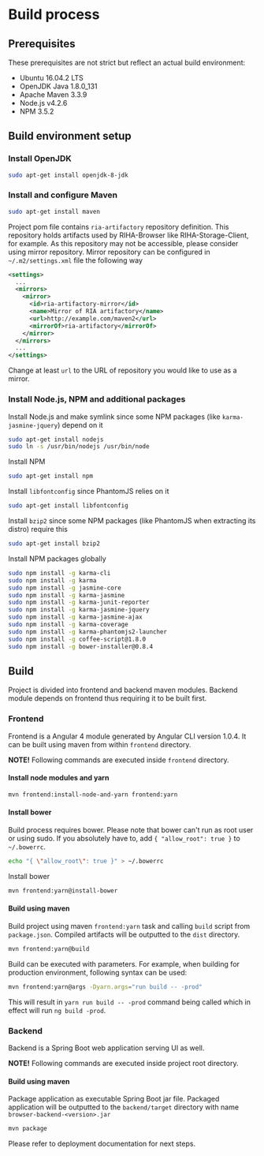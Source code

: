 # Build process

## Prerequisites
These prerequisites are not strict but reflect an actual build environment:

 - Ubuntu 16.04.2 LTS
 - OpenJDK Java 1.8.0_131
 - Apache Maven 3.3.9
 - Node.js v4.2.6
 - NPM 3.5.2

## Build environment setup

### Install OpenJDK
~~~bash
sudo apt-get install openjdk-8-jdk
~~~

### Install and configure Maven
~~~bash
sudo apt-get install maven
~~~

Project pom file contains `ria-artifactory` repository definition. This repository holds artifacts used by RIHA-Browser like RIHA-Storage-Client, for example. As this repository may not be accessible, please consider using mirror repository. Mirror repository can be configured in `~/.m2/settings.xml` file the following way
~~~xml
<settings>
  ...
  <mirrors>
    <mirror>
      <id>ria-artifactory-mirror</id>
      <name>Mirror of RIA artifactory</name>
      <url>http://example.com/maven2</url>
      <mirrorOf>ria-artifactory</mirrorOf>
    </mirror>
  </mirrors>
  ...
</settings>
~~~
Change at least `url` to the URL of repository you would like to use as a mirror.

### Install Node.js, NPM and additional packages
Install Node.js and make symlink since some NPM packages (like `karma-jasmine-jquery`) depend on it
~~~bash
sudo apt-get install nodejs
sudo ln -s /usr/bin/nodejs /usr/bin/node
~~~

Install NPM
~~~bash
sudo apt-get install npm
~~~

Install `libfontconfig` since PhantomJS relies on it
~~~bash
sudo apt-get install libfontconfig
~~~

Install `bzip2` since some NPM packages (like PhantomJS when extracting its distro) require this
~~~bash
sudo apt-get install bzip2
~~~

Install NPM packages globally
~~~bash
sudo npm install -g karma-cli
sudo npm install -g karma
sudo npm install -g jasmine-core
sudo npm install -g karma-jasmine
sudo npm install -g karma-junit-reporter
sudo npm install -g karma-jasmine-jquery
sudo npm install -g karma-jasmine-ajax
sudo npm install -g karma-coverage
sudo npm install -g karma-phantomjs2-launcher
sudo npm install -g coffee-script@1.8.0
sudo npm install -g bower-installer@0.8.4
~~~

## Build
Project is divided into frontend and backend maven modules. Backend module depends on frontend thus requiring it to be built first.

### Frontend
Frontend is a Angular 4 module generated by Angular CLI version 1.0.4. It can be built using maven from within `frontend` directory.

**NOTE!** Following commands are executed inside `frontend` directory.

#### Install node modules and yarn
~~~bash
mvn frontend:install-node-and-yarn frontend:yarn
~~~

#### Install bower
Build process requires bower. Please note that bower can't run as root user or using sudo. If you absolutely have to, add `{ "allow_root": true }` to `~/.bowerrc`.
~~~bash
echo "{ \"allow_root\": true }" > ~/.bowerrc
~~~

Install bower
~~~bash
mvn frontend:yarn@install-bower
~~~

#### Build using maven
Build project using maven `frontend:yarn` task and calling `build` script from `package.json`. Compiled artifacts will be outputted to the `dist` directory.
~~~bash
mvn frontend:yarn@build
~~~

Build can be executed with parameters. For example, when building for production environment, following syntax can be used:
~~~bash
mvn frontend:yarn@args -Dyarn.args="run build -- -prod"
~~~
This will result in `yarn run build -- -prod` command being called which in effect will run `ng build -prod`.

### Backend
Backend is a Spring Boot web application serving UI as well.

**NOTE!** Following commands are executed inside project root directory.

#### Build using maven
Package application as executable Spring Boot jar file. Packaged application will be outputted to the `backend/target` directory with name `browser-backend-<version>.jar`
~~~bash
mvn package
~~~

Please refer to deployment documentation for next steps.
